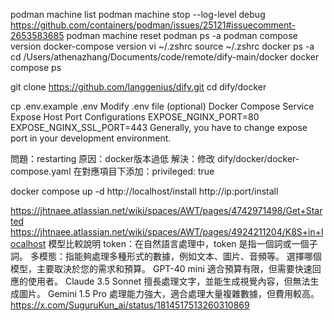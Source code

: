 podman machine list
podman machine stop --log-level debug
https://github.com/containers/podman/issues/25121#issuecomment-2653583685
podman machine reset
podman ps -a 
podman compose version
docker-compose version
vi ~/.zshrc
source ~/.zshrc 
docker ps -a
cd /Users/athenazhang/Documents/code/remote/dify-main/docker
docker compose ps


git clone https://github.com/langgenius/dify.git
cd dify/docker

cp .env.example .env
Modify .env file (optional)
Docker Compose Service Expose Host Port Configurations
EXPOSE_NGINX_PORT=80
EXPOSE_NGINX_SSL_PORT=443
Generally, you have to change expose port in your development environment.

問題：restarting 原因：docker版本過低
解決：修改 dify/docker/docker-compose.yaml
在對應項目下添加：privileged: true


docker compose up -d
http://localhost/install
http://ip:port/install

https://jhtnaee.atlassian.net/wiki/spaces/AWT/pages/4742971498/Get+Started
https://jhtnaee.atlassian.net/wiki/spaces/AWT/pages/4924211204/K8S+in+localhost
模型比較說明
token：在自然語言處理中，token 是指一個詞或一個子詞。
多模態：指能夠處理多種形式的數據，例如文本、圖片、音頻等。
選擇哪個模型，主要取決於您的需求和預算。
GPT-40 mini 適合預算有限，但需要快速回應的使用者。
Claude 3.5 Sonnet 擅長處理文字，並能生成視覺內容，但無法生成圖片。
Gemini 1.5 Pro 處理能力強大，適合處理大量複雜數據，但費用較高。
https://x.com/SuguruKun_ai/status/1814517513260310869
